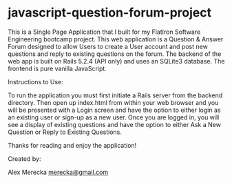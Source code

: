 # javascript-question-forum-project

This is a Single Page Application that I built for my FlatIron Software Engineering bootcamp project.  This web application is a Question & Answer Forum designed to allow Users to create a User account and post new questions and reply to existing questions on the forum.  The backend of the web app is built on Rails 5.2.4 (API only) and uses an SQLite3 database. The frontend is pure vanilla JavaScript.  

Instructions to Use:

To run the application you must first initiate a Rails server from the backend directory.  Then open up index.html from within your web browser and you will be presented with a Login screen and have the option to either login as an existing user or sign-up as a new user.  Once you are logged in, you will see a display of existing questions and have the option to either Ask a New Question or Reply to Existing Questions.  

Thanks for reading and enjoy the application!

Created by:

Alex Merecka
merecka@gmail.com 
